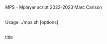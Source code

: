 
  MPS - Mplayer script 2022-2023 Marc Carlson<br><br>

  Usage: ./mps.sh [options]<br><br>

  title <title> - add tracks by title<br>
  album <album> - add tracks by album<br>
  genre <genre> - add tracks by genre<br>
  artist <artist> - add tracks by artist<br><br>

  ls - list songs by filename in directory<br>
  add - add songs by filename. Can be used with ls<br><br>

  play - play tracks in playlist<br>
  showlist - show tracks in playlist<br>
  pause - pause/unpause music<br>
  mute - toggle mplayer mute<br>
  next - play next track in playlist<br>
  previous - play previous track<br>
  repeat - repeat the currently playing track once<br>
  stop - stop playback<br>
  trackinfo - show info about currently playing track<br>
  status - show time remaining and percent finished<br>
  playtime - show total duration of playlist<br>
  delete <track number> - delete track<br>
  clear - clear playlist<br><br>

  save <playlist> - save playlist named <playlist><br>
  load <playlist> - load playlist named <playlist><br>
  remove <playlist> - remove playlist named <playlist><br>
  lsplaylists - show playlists<br><br>

  -s) shuffle songs (random) - use with play<br>
  -r) repeat playlist - use with play<br><br>

Create an alias in your .bashr_aliases file in Linux or .profile in OpenBSD<br>
alias mps="/path/to/mps.sh"<br>

Examples:<br>
mps album "peace sells"<br>
mps album "peace sells" | mps add<br>
mps ls | grep Megadeth | mps add<br>
mps add "Megadeth - Peace Sells.mp3"<br>

